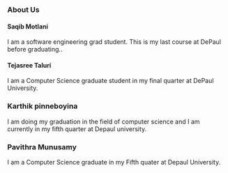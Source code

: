 ### About Us
#### Saqib Motlani
I am a software engineering grad student. This is my last course at DePaul before graduating..

#### Tejasree Taluri
I am a Computer Science graduate student in my final quarter at DePaul University.

### Karthik pinneboyina
I am doing my graduation in the field of computer science and I am currently in my fifth quarter at Depaul university.

### Pavithra Munusamy
I am a Computer Science graduate in my Fifth quater at Depaul University.
